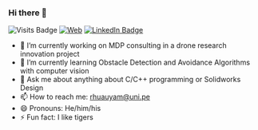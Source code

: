 ### Hi there 👋

<!--
**RogerHuauya/RogerHuauya** is a ✨ _special_ ✨ repository because its `README.md` (this file) appears on your GitHub profile.

Here are some ideas to get you started:

- 🔭 I’m currently working on ...
- 🌱 I’m currently learning ...
- 👯 I’m looking to collaborate on ...
- 🤔 I’m looking for help with ...
- 💬 Ask me about ...
- 📫 How to reach me: ...
- 😄 Pronouns: ...
- ⚡ Fun fact: ...
-->
![Visits Badge](https://visitor-badge.glitch.me/badge?page_id=RogerHuauya.RogerHuauya)
[![Web](https://img.shields.io/badge/Web%20Page-Profile-green)](https://www.google.com/)
[![LinkedIn Badge](https://img.shields.io/badge/LinkedIn-Profile-informational?style=flat&logo=linkedin&logoColor=white&color=0D76A8)](https://www.linkedin.com/in/roger-gustavo-huauya-mamani-9518b6169/)

- 🔭 I’m currently working on MDP consulting in a drone research innovation project
- 🌱 I’m currently learning Obstacle Detection and Avoidance Algorithms with computer vision
- 💬 Ask me about anything about C/C++ programming or Solidworks Design
- 📫 How to reach me: rhuauyam@uni.pe
- 😄 Pronouns: He/him/his
- ⚡ Fun fact: I like tigers
